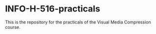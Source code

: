 # INFO-H-516-practicals
This is the repository for the practicals of the Visual Media Compression course.
